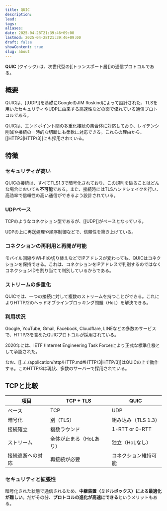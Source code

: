 ```yaml
---
title: QUIC
description: 
lead: 
tags: 
aliases: 
date: 2025-04-28T21:39:46+09:00
lastmod: 2025-04-28T21:39:46+09:00
draft: false
showContent: true
slug: about
---
```

**QUIC** (クイック) は、次世代型の[[トランスポート層]]の通信プロトコルである。

## 概要
QUICは、[[UDP]]を基礎にGoogleのJIM Roskindによって設計された、TLSを用いたセキュリティやUDPに由来する高速性などの面で優れている通信プロトコルである。

QUICは、エンドポイント間の多重化接続の集合体に対応しており、レイテンシ削減や接続の一時的な切断にも柔軟に対応できる。これらの理由から、[[HTTP3|HTTP/3]]にも採用されている。

## 特徴
### セキュリティが高い
QUICの接続は、すべてTLS1.3で暗号化されており、この規則を破ることはどんな場合においても**不可能**である。また、接続時にはTLSハンドシェイクを行い、高効率で信頼性の高い通信ができるよう設計されている。

### UDPベース
TCPのようなコネクション型であるが、[[UDP]]がベースとなっている。

UDPの上に再送処理や順序制御などで、信頼性を築き上げている。

### コネクションの再利用と再開が可能
モバイル回線やWi-Fiの切り替えなどでIPアドレスが変わっても、QUICはコネクションを保持できる。これは、コネクションをIPアドレスで判別するのではなくコネクションIDを割り当てて判別しているからである。

### ストリームの多重化
QUICでは、一つの接続に対して複数のストリームを持つことができる。これによりHTTP/2のヘッドオブラインブロッキング問題（HoL）を解決できる。

### 利用状況
Google, YouTube, Gmail, Facebook, Cloudflare, LINEなどの多数のサービスで、HTTP/3を含めたQUICプロトコルが採用されている。

2020年には、IETF (Internet Engineering Task Force)により正式な標準仕様として承認された。

なお、[[../../application/http/HTTP.md#HTTP/3|HTTP/3]]はQUICの上で動作する。このHTTP/3は現状、多数のサーバーで採用されている。

## TCPと比較

| 項目       | TCP + TLS     | QUIC           |
| -------- | ------------- | -------------- |
| ベース      | TCP           | UDP            |
| 暗号化      | 別（TLS）        | 組み込み（TLS 1.3）  |
| 接続確立     | 複数ラウンド        | 1-RTT or 0-RTT |
| ストリーム    | 全体が止まる（HoLあり） | 独立（HoLなし）      |
| 接続遮断への対応 | 再接続が必要        | コネクション維持可能     |
### セキュリティと拡張性

暗号化された状態で通信されるため、**中継装置（ミドルボックス）による最適化が難しい**。だがその分、**プロトコルの進化が高速にできる**というメリットもある。